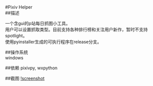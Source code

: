 #Pixiv Helper  
##描述  

一个含gui的p站每日抓图小工具。  
用户可以设置抓取类型。目前支持各种排行榜和关注用户新作，暂时不支持spotlight。  
使用pyinstaller生成的可执行程序在release分支。  

##操作系统  
windows

##依赖
pixivpy, wxpython

##截图
[!screenshot](screenshot.png)
